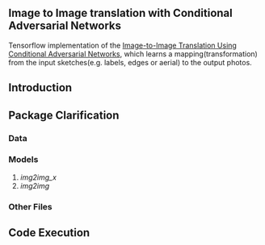 Image to Image translation with Conditional Adversarial Networks
--------------------------
Tensorflow implementation of the [Image-to-Image Translation Using Conditional Adversarial Networks](https://arxiv.org/pdf/1611.07004.pdf), which learns a mapping(transformation) from the input sketches(e.g. labels, edges or aerial) to the output photos.

## Introduction

## Package Clarification
### Data
### Models
1. _img2img_x_          
2. _img2img_
### Other Files

## Code Execution
